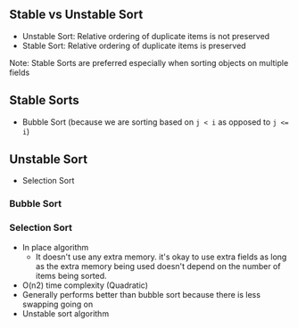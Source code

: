 ## Stable vs Unstable Sort

- Unstable Sort: Relative ordering of duplicate items is not preserved
- Stable Sort: Relative ordering of duplicate items is preserved

Note: Stable Sorts are preferred especially when sorting objects on multiple fields

## Stable Sorts

- Bubble Sort (because we are sorting based on `j < i` as opposed to `j <= i`)

## Unstable Sort

- Selection Sort

### Bubble Sort

### Selection Sort

- In place algorithm
  - It doesn't use any extra memory. it's okay to use extra fields as long as the extra memory being used doesn't depend on the number of items being sorted.
- O(n2) time complexity (Quadratic)
- Generally performs better than bubble sort because there is less swapping going on
- Unstable sort algorithm
